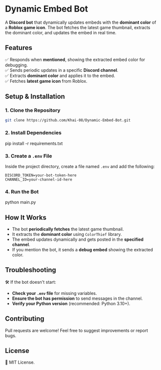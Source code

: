 # Dynamic Embed Bot

A **Discord bot** that dynamically updates embeds with the **dominant color** of a **Roblox game icon**. The bot fetches the latest game thumbnail, extracts the dominant color, and updates the embed in real time.

## Features
✅ Responds when **mentioned**, showing the extracted embed color for debugging.  
✅ Sends periodic updates in a specific **Discord channel**.  
✅ Extracts **dominant color** and applies it to the embed.  
✅ Fetches **latest game icon** from Roblox.  

## Setup & Installation

### 1. Clone the Repository
```sh
git clone https://github.com/Khai-08/Dynamic-Embed-Bot.git
```

### 2. Install Dependencies
pip install -r requirements.txt

### 3. Create a `.env` File
Inside the project directory, create a file named `.env` and add the following:
```
DISCORD_TOKEN=your-bot-token-here
CHANNEL_ID=your-channel-id-here
```

### 4. Run the Bot
python main.py

## How It Works
- The bot **periodically fetches** the latest game thumbnail.  
- It extracts the **dominant color** using `ColorThief` library.  
- The embed updates dynamically and gets posted in the **specified channel**.  
- If you mention the bot, it sends a **debug embed** showing the extracted color.

## Troubleshooting
🛠 If the bot doesn't start:  
- **Check your `.env` file** for missing variables.  
- **Ensure the bot has permission** to send messages in the channel.  
- **Verify your Python version** (recommended: Python 3.10+).  

## Contributing
Pull requests are welcome! Feel free to suggest improvements or report bugs.

## License
📜 MIT License.
